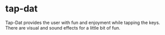 # tap-dat
Tap-Dat provides the user with fun and enjoyment while tapping the keys. There are visual and sound effects for a little bit of fun.
